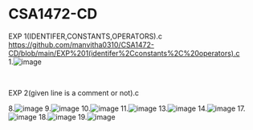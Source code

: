 # CSA1472-CD
EXP 1(IDENTIFER,CONSTANTS,OPERATORS).c<br>
https://github.com/manvitha0310/CSA1472-CD/blob/main/EXP%201(identifer%2Cconstants%2C%20operators).c<br>
1.![image](https://user-images.githubusercontent.com/113499774/216784727-db284353-8639-4a88-a852-58d7f8ef26f8.png)

<br>

EXP 2(given line is a comment or not).c<br>




8.![image](https://user-images.githubusercontent.com/113499774/216787124-ba081963-4c81-4d56-bef5-76d630733868.png)
9.![image](https://user-images.githubusercontent.com/113499774/216787135-a90d609e-c4cb-425f-8109-f3ee68a2efba.png)
10.![image](https://user-images.githubusercontent.com/113499774/216787149-9847a6f6-4450-4ef6-9cd0-75d2d7421df9.png)
11.![image](https://user-images.githubusercontent.com/113499774/216787165-1df776e3-76b5-49e1-9e47-a3bdc3e9f901.png)
13.![image](https://user-images.githubusercontent.com/113499774/216787177-860ea329-6324-4177-bd9d-eeb2e7849f47.png)
14.![image](https://user-images.githubusercontent.com/113499774/216787195-9118b2f4-192c-44a4-81f6-f7bdf4607d79.png)
17.![image](https://user-images.githubusercontent.com/113499774/216787217-23a1ca95-4717-4125-b112-26603a6f6504.png)
18.![image](https://user-images.githubusercontent.com/113499774/216787228-401ba7a1-5a9b-409d-b296-7d8431198d6b.png)
19.![image](https://user-images.githubusercontent.com/113499774/216787266-c96eea59-9c99-4d82-b66a-0bcb830a9184.png)







